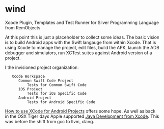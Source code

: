 wind
====

Xcode Plugin, Templates and Test Runner for Silver Programming Language from RemObjects

At this point this is just a placeholder to collect some ideas.  The basic vision is to build Android apps with the Swift langauge from within Xcode.  That is using Xcode to manage the project, edit files, build the APK, launch the ADB debugger and simulators, run XCTest suites against Android version of a project.

I the invisioned project organization:
```
   Xcode Workspace
      Common Swift Code Project
          Tests for Common Swift Code
      iOS Project
          Tests for iOS Specific Code
      Android Project
          Tests for Android Specific Code
```

[How to use XCode for Android Projects](http://code.davidjanes.com/blog/2009/11/20/how-to-use-xcode-for-android-projects/) offers some hope.  As well as back in the OSX Tiger days Apple supported [Java Development from Xcode](https://developer.apple.com/library/mac/documentation/java/conceptual/java14development/02-javadevtools/javadevtools.html).  This was before the shift from gcc to llvm, clang. 
